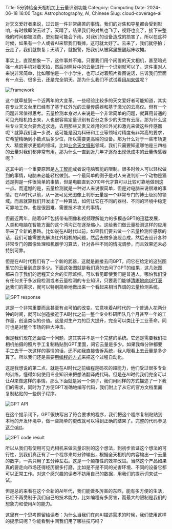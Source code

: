 Title: 5分钟给全天相机加上云量识别功能
Category: Computing
Date: 2024-06-18 16:00
Tags: Astrophotography, AI, Chinese
Slug: cloud-coverage-ai

对天文爱好者来说，过云是一件非常痛苦的事情。我们的对焦和导星都会受到影响，有时候即使云过了，天晴了，结果我们的对焦也飞了，视野也变了，接下来整晚的时间都被浪费，更别提可能会下雨，对我们的设备造成的损害了。所以在这种时候，如果有一个人或者AI来帮我们看摊，这可就太好了。云来了，我们就停拍；云走了，我们就恢复；天晴了，就报警，把我们从被窝里振醒起床收摊。

事实上，直观想象一下，这件事并不难。只要我们用个闲置的天文相机，甚至暗光强一点的手机对着天拍，然后对照片中的云量进行一个识别就可以了。这件事对人来说非常简单，比如哪怕是一个小学生，也可以对着照片看图说话，告诉我们里面有一点云、很多云，还是完全阴天。那为什么我们不试试看[用AI来做](/ai-robot.html)呢？

![Framework](/images/cloud-coverage-framework.png)
 
这个就牵扯到一个近两年的大变革。一些经验比较多的天文爱好者可能知道，其实在专业天文台里已经有了基于红外光的云量传感器和基于激光的云高仪。但有一个问题非常值得思考。云量检测本身对人来说是一个非常简单的问题，就算用普通的可见光相机拍出来，人也很容易定量识别有百分之多少的天空有云层。那为什么这些专业天文台要舍近求远，去用那些又贵又难用的红外光和激光来做这些传感器呢？就算我们退一步说，这可能是因为科研和工业等领域对精度有非常高的要求，它希望精确到小数点后多少位，所以需要更高端的设备。那为什么对于一些市场更大、精度要求更低的领域，比如[业余天文摄影](/astrophoto-tutorial-1.html)领域，我们只需要知道哪怕是三四档的云量对我们都非常有用，那为什么一直到近几年才逐渐出现低成本的云量传感器呢？

这其中的一个重要原因是[人工智能](/foundation-models.html)或者说电脑智能的限制。很多时候人可以轻松做到的事情，电脑未必能轻松做到。一个最简单的例子是对人来说判断一个动物是猫还是狗是一件很简单的事情，但是电脑直到2010年代才算可以比较可靠地做到这一点。而遗憾的是，云量检测就是一种对人来说很简单，但是对电脑来说很难的事情。在AI时代以前，从一张可见光图像上判断云量是一个非常专门的博士级别的领域。而且就算我们开发出了一种算法，如何让它在不同的器材、不同的环境中稳定可靠地工作，也是很困难、需要技术攻关的事情。

但最近两年，随着GPT包括带有图像和视频理解能力的多模态GPT的迅猛发展，人类和电脑在智能方面的这个鸿沟正在逐渐缩小。这给我们做云量检测这样的应用带来了全新的思路。比如说在AI时代以前，如果我们要去做一个云量检测传感器的话，我们可能需要先解决红外相机的问题，然后去做多波段合成，然后去设计各种非常专门的图像处理和机器学习算法，针对各种不同的情况调参，而且效果还未必特别可靠。

但是在AI时代我们有了一个新的武器，这就是直接去问GPT，问它在给定的这张图里它的云量到底是多少。下面这张图就是我们真的去问了GPT的结果，这几张图都来自于我们的远程天文台的实际监控。可以看见即使我们是普通人，哪怕我们没有任何关于多波段检测或者云量检测的专业知识，只要我们能够[清晰地向GPT表达](/prompt-engineering-guide.html)我们的需求，就可以特别简单地做出来一个看起来相当靠谱的云量检测系统。

![GPT response](/images/cloud-coverage-gpt.png)

这是一个非常重要而且甚至有点可怕的改变。它意味着AI时代的一个普通人花两分钟的时间，就可以创造接近于AI时代之前一整个专业科研团队几个月甚至一年的工作量，创造类似的价值。这是对生产力的巨大提升，完全可以类比于工业革命。同时也是对整个市场的巨大冲击。

但是我们现在还面临一个问题，这其实并不是一个完整的系统。它还是需要我们把相机拍摄的照片手工复制粘贴到GPT里面，问它云量是多少。如果我每分钟都要手工去干一次这样的事情的话，还不如我直接告诉系统，我人眼看上去云量是多少算了。所以我们还是需要[用编程的方式](/ai-coding.html)来把这个过程自动化。

这是我想说的第二点，就是在AI时代之前编程是码农的超能力，他们受过很多专业的训练，懂得如何使用专业知识来把想法翻译成代码。但是在AI时代我们完全可以让AI来做这样的事情。那么下面就是另一个例子，我们用同样的方式描述了一下我们的需求，同时为了方便GPT准确地编写代码，我们附上了从它的官方文档里面复制粘贴的一些例子程序。
 
![GPT API](/images/cloud-coverage-api.png)
 
在这个提示词下，GPT很快写出了符合要求的程序，我们把这个程序复制粘贴到本地的开发环境中，做一些简单的更改就可以得到正确的结果了。完整的代码参见[这个gist](https://gist.github.com/grapeot/8f1f1a248e04a49da1d9afd4253f3cfd)。
 
![GPT code result](/images/cloud-coverage-program.png)
 
所以从我们有使用可见光相机来做云量识别的这个想法，到初步验证这个想法的可行性，到我们真正有了一个程序来每分钟输出，根据全天相机的内容输出一个云量的数字，一共只用了五分钟左右。这是一个颠覆性的效率改进。当然这个产品如果真的要走向市场还得经历很多打磨，比如是不是不同的光害环境、不同的设备它都可以正常工作。对这个感兴趣的读者不妨用自己的数据，用我们的提示词来试一试。

但是总的来看在这个全新的AI年代，我们能做多厉害的东西，能有多方便的生活，已经不再受制于我们自己的技术能力，比如编程有多厉害，而最大的限制是我们的想象力和使用AI的能力。

这里有一个思考题留给读者：为什么当我们在向AI描述需求的时候，我们使用这样的提示词呢？你能看到中间我们用了哪些技巧吗？